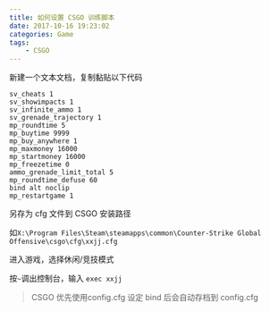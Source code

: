 ```yaml
---
title: 如何设置 CSGO 训练脚本
date: 2017-10-16 19:23:02
categories: Game
tags:
	- CSGO
---
```


新建一个文本文档，复制黏贴以下代码

```
sv_cheats 1
sv_showimpacts 1
sv_infinite_ammo 1
sv_grenade_trajectory 1
mp_roundtime 5
mp_buytime 9999
mp_buy_anywhere 1
mp_maxmoney 16000
mp_startmoney 16000
mp_freezetime 0
ammo_grenade_limit_total 5
mp_roundtime_defuse 60
bind alt noclip
mp_restartgame 1
```

另存为 cfg 文件到 CSGO 安装路径

如`X:\Program Files\Steam\steamapps\common\Counter-Strike Global Offensive\csgo\cfg\xxjj.cfg`

进入游戏，选择休闲/竞技模式

按`~`调出控制台，输入 `exec xxjj`

> CSGO 优先使用config.cfg 设定 bind 后会自动存档到 config.cfg
